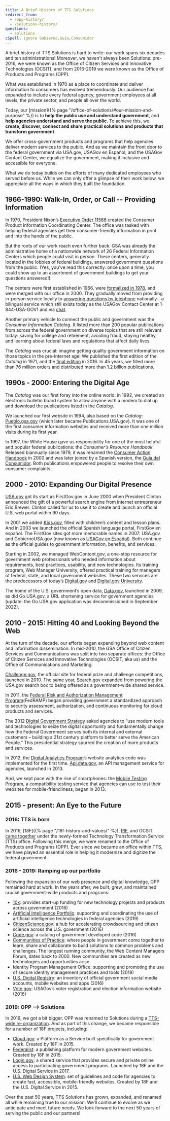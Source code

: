 ```yaml
---
title: A Brief History of TTS Solutions
redirect_from:
  - /opp-history/
  - /solutions-history/
questions:
  - solutions
cSpell: ignore Gobierno,Guía,Consumidor
---
```


A brief history of TTS Solutions is hard to write: our work spans six decades
and ten administrations! Moreover, we haven't always been Solutions: pre-2016,
we were known as the Office of Citizen Services and Innovative Technologies
(OCSIT), and from 2016-2019 we were known as the Office of Products and Programs
(OPP).

What was established in 1970 as a place to coordinate and deliver information to
consumers has evolved tremendously. Our audience has expanded to include every
federal agency, government employees at all levels, the private sector, and
people all over the world.

Today, our [mission]({% page "/office-of-solutions/#our-mission-and-purpose" %})
is to **help the public use and understand government**, and **help agencies
understand and serve the public**. To achieve this, we **create, discover,
connect and share practical solutions and products that transform government**.

We offer cross-government products and programs that help agencies deliver
modern services to the public. And as we maintain the front door to the federal
government via USA.gov, USAGov en Español, and the USAGov Contact Center, we
equalize the government, making it inclusive and accessible for everyone.

What we do today builds on the efforts of many dedicated employees who served
before us. While we can only offer a glimpse of their work below, we appreciate
all the ways in which they built the foundation.

## 1966-1990: Walk-In, Order, or Call -- Providing Information

In 1970, President Nixon’s
[Executive Order 11566](https://www.archives.gov/federal-register/codification/executive-order/11566.html)
created the Consumer Product Information Coordinating Center. The office was
tasked with helping federal agencies get their consumer-friendly information in
print and into the hands of the public.

But the roots of our work reach even further back. GSA was already the
administrative home of a nationwide network of 26 Federal Information Centers
which people could visit in person. These centers, generally located in the
lobbies of federal buildings, answered government questions from the public.
(Yes, you’ve read this correctly: once upon a time, you could show up to an
assortment of government buildings to get your questions answered!)

The centers were first established in 1966, were
[formalized in 1978](https://www.gpo.gov/fdsys/pkg/STATUTE-92/pdf/STATUTE-92-Pg1641.pdf),
and were merged with our office in 2000. They gradually moved from providing
in-person service locally to
[answering questions by telephone](https://www.usa.gov/phone) nationally—a
bilingual service which still exists today as the USAGov Contact Center at
1-844-USA-GOV1 and via [chat](https://www.usa.gov/chat).

Another primary vehicle to connect the public and government was the _Consumer
Information Catalog_. It listed more than 200 popular publications from across
the federal government on diverse topics that are still relevant today: saving
for college and retirement, avoiding fraud, staying healthy, and learning about
federal laws and regulations that affect daily lives.

The _Catalog_ was crucial: imagine getting quality government information on
those topics in the pre-Internet age! We published the first edition of the
_Catalog_ in 1971, and the
[final edition](https://drive.google.com/file/d/0B812FdtUF1KxbXVLakIzeHlYUVk/view)
in 2016. In 45 years, we filled more than 76 million orders and distributed more
than 1.2 billion publications.

## 1990s - 2000: Entering the Digital Age

The _Catalog_ was our first foray into the online world: in 1992, we created an
electronic bulletin board system to allow anyone with a modem to dial up and
download the publications listed in the _Catalog_.

We launched our first website in 1994, also based on the _Catalog_:
[Pueblo.gsa.gov](https://web.archive.org/web/19970214004105/http://www.pueblo.gsa.gov/)
(which later became Publications.USA.gov). It was one of the first consumer
information websites and received more than one million visits during its first
year.

In 1997, the White House gave us responsibility for one of the most helpful and
popular federal publications: the _Consumer’s Resource Handbook_. Released
biannually since 1979, it was renamed the
[Consumer Action Handbook](https://web.archive.org/web/20190810233837/https://app_usa_prod_eqffnyamdzrb.s3.amazonaws.com/Consumer_Action_Handbook_2017.pdf?Rc37jX4tB8.5H.5oHzSSu_LcEYFcjzpC)
in 2000 and was later joined by a Spanish version, the
[Guía del Consumidor](https://drive.google.com/file/d/0B64-A1A3hX29ZERrV3cxQUhZcEE/view?usp=sharing&resourcekey=0-9P0D8xh9vdnsxBiRU4YO7w).
Both publications empowered people to resolve their own consumer complaints.

## 2000 - 2010: Expanding Our Digital Presence

[USA.gov](https://www.usa.gov/) got its start as FirstGov.gov in June 2000 when
President Clinton announced the gift of a powerful search engine from internet
entrepreneur Eric Brewer. Clinton called for us to use it to create and launch
an official U.S. web portal within 90 days.

In 2001 we added
[Kids.gov](https://web.archive.org/web/20160327075216/https://kids.usa.gov/),
filled with children’s content and lesson plans. And in 2003 we launched the
official Spanish language portal, FirstGov en español. The FirstGov sites got
more memorable names in 2007: USA.gov and GobiernoUSA.gov (now known as
[USAGov en Español](https://gobierno.usa.gov/)). Both continue as the official
guides to government information, benefits, and services.

Starting in 2002, we managed WebContent.gov, a one-stop resource for government
web professionals who needed information about requirements, best practices,
usability, and new technologies. Its training program, Web Manager University,
offered practical training for managers of federal, state, and local government
websites. These two services are the predecessors of today’s
[Digital.gov](https://digital.gov/) and
[Digital.gov University](https://digital.gov/digitalgov-university/).

The home of the U.S. government’s open data, [Data.gov](https://www.data.gov/),
launched in 2009, as did Go.USA.gov, a URL shortening service for government
agencies (update: the Go.USA.gov application was decommissioned in September
2022).

## 2010 - 2015: Hitting 40 and Looking Beyond the Web

At the turn of the decade, our efforts began expanding beyond web content and
information dissemination. In mid-2010, the GSA Office of Citizen Services and
Communications was split into two separate offices: the Office of Citizen
Services and Innovative Technologies (OCSIT, aka us) and the Office of
Communications and Marketing.

[Challenge.gov](https://www.challenge.gov/), the official site for federal prize
and challenge competitions, launched in 2010. The same year,
[Search.gov](https://search.gov/) expanded from powering the USA.gov search box
to being offered as a government-wide shared service.

In 2011, the
[Federal Risk and Authorization Management Program](https://www.fedramp.gov/)(FedRAMP)
began providing government a standardized approach to security assessment,
authorization, and continuous monitoring for cloud products and services.

The 2012
[Digital Government Strategy](https://obamawhitehouse.archives.gov/sites/default/files/omb/egov/digital-government/digital-government.html)
asked agencies to “use modern tools and technologies to seize the digital
opportunity and fundamentally change how the Federal Government serves both its
internal and external customers – building a 21st century platform to better
serve the American People.” This presidential strategy spurred the creation of
more products and services.

In 2012, the [Digital Analytics Program](https://digital.gov/dap/)’s website
analytics code was implemented for the first time.
[Api.data.gov](https://api.data.gov/), an API management service for agencies,
launched in 2013.

And, we kept pace with the rise of smartphones: the
[Mobile Testing Program](https://digital.gov/services/mobile-application-testing-program/),
a compatibility testing service that agencies can use to test their websites for
mobile-friendliness, began in 2013.

## 2015 - present: An Eye to the Future

### 2016: TTS is born

In 2016, [18F]({% page "/18f-history-and-values/" %}),
[PIF](https://presidentialinnovationfellows.gov/), and OCSIT
[came together](https://www.fedscoop.com/gsa-launches-technology-service-line/)
under the newly-formed Technology Transformation Service (TTS) office. Following
this merge, we were renamed to the Office of Products and Programs (OPP). Ever
since we became an office within TTS, we have played an essential role in
helping it modernize and digitize the federal government.

### 2016 - 2019: Ramping up our portfolio

Following the expansion of our web presence and digital knowledge, OPP remained
hard at work. In the years after, we built, grew, and maintained crucial
government-wide products and programs:

- [10x](https://10x.gsa.gov/): provides start-up funding for new technology
  projects and products across government (2016)
- [Artificial Intelligence Portfolio](https://digital.gov/communities/artificial-intelligence/):
  supporting and coordinating the use of artificial intelligence technologies in
  federal agencies (2019)
- [CitizenScience.gov](https://www.citizenscience.gov/): a hub for accelerating
  crowdsourcing and citizen science across the U.S. government (2016)
- [Code.gov](https://code.gov/): a catalog of government developed code (2016)
- [Communities of Practice](https://digital.gov/communities/): where people in
  government come together to learn, share and collaborate to build solutions to
  common problems and challenges. The longest running community, the Web Content
  Managers Forum, dates back to 2000. New communities are created as new
  technologies and opportunities arise.
- Identity Program Management Office: supporting and promoting the use of secure
  identity management practices and tools (2019)
- [U.S. Digital Registry](https://digital.gov/services/u-s-digital-registry/):
  an inventory of official government social media accounts, mobile websites and
  apps (2016)
- [Vote.gov](https://vote.gov): USAGov’s voter registration and election
  information website (2016)

### 2019: OPP --> Solutions

In 2019, we got a bit bigger. OPP was renamed to Solutions during a
[TTS-wide re-organization](https://www.fedscoop.com/gsa-tts-restructuring-anil-cheriyan/).
And as part of this change, we became responsible for a number of 18F projects,
including:

- [Cloud.gov](https://cloud.gov/): a Platform as a Service built specifically
  for government work. Created by 18F in 2015.
- [Federalist](https://federalist.18f.gov/): a publishing platform for modern
  government websites. Created by 18F in 2015.
- [Login.gov](https://login.gov/): a shared service that provides secure and
  private online access to participating government programs. Launched by 18F
  and the U.S. Digital Service in 2017.
- [U.S. Web Design System](https://designsystem.digital.gov/): set of guidelines
  and code for agencies to create fast, accessible, mobile-friendly websites.
  Created by 18F and the U.S. Digital Service in 2015.

Over the past 50 years, TTS Solutions has grown, expanded, and renamed all while
remaining true to our mission. We’ll continue to evolve as we anticipate and
meet future needs. We look forward to the next 50 years of serving the public
and our partners!
